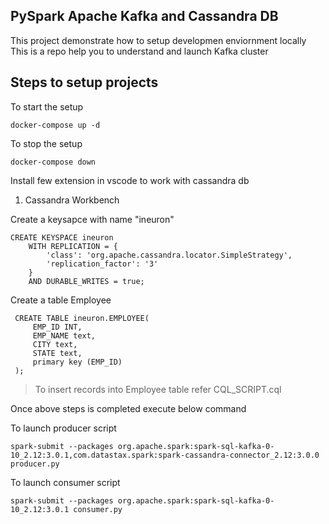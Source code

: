 ## PySpark Apache Kafka and  Cassandra DB 



This project demonstrate how to setup developmen enviornment locally
This is a repo help you to understand and launch Kafka cluster 



## Steps to setup projects

To start the setup
```
docker-compose up -d
```

To stop the setup
```
docker-compose down
```

Install few extension in vscode to work with cassandra db
1. Cassandra Workbench

Create a keysapce with name "ineuron"
```
CREATE KEYSPACE ineuron
	WITH REPLICATION = {
		'class': 'org.apache.cassandra.locator.SimpleStrategy',
		'replication_factor': '3'
	}
	AND DURABLE_WRITES = true;
```

Create a table Employee
```
 CREATE TABLE ineuron.EMPLOYEE(
     EMP_ID INT,
     EMP_NAME text,
     CITY text,
     STATE text,
     primary key (EMP_ID)
 );
```

> To insert records into Employee table refer CQL_SCRIPT.cql

Once above steps is completed execute below command

To launch producer script
```
spark-submit --packages org.apache.spark:spark-sql-kafka-0-10_2.12:3.0.1,com.datastax.spark:spark-cassandra-connector_2.12:3.0.0  producer.py 
```

To launch consumer script
```
spark-submit --packages org.apache.spark:spark-sql-kafka-0-10_2.12:3.0.1 consumer.py 
```
